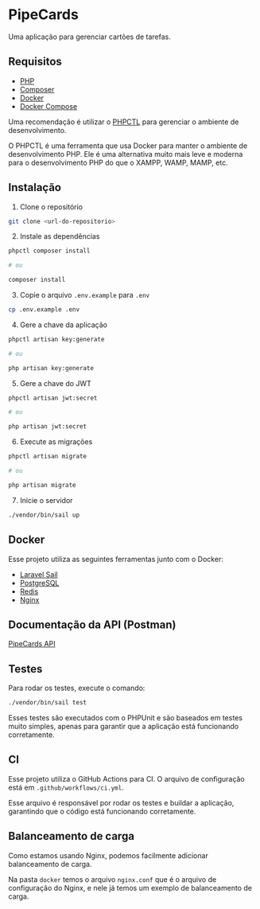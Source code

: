# PipeCards

Uma aplicação para gerenciar cartões de tarefas.

## Requisitos

- [PHP](https://www.php.net/)
- [Composer](https://getcomposer.org/)
- [Docker](https://www.docker.com/)
- [Docker Compose](https://docs.docker.com/compose/)

Uma recomendação é utilizar o [PHPCTL](https://github.com/opencodeco/phpctl) para gerenciar o ambiente de desenvolvimento.

O PHPCTL é uma ferramenta que usa Docker para manter o ambiente de desenvolvimento PHP. Ele é uma alternativa muito mais leve e moderna para o desenvolvimento PHP do que o XAMPP, WAMP, MAMP, etc.

## Instalação

1. Clone o repositório

```bash
git clone <url-do-repositorio>
```

2. Instale as dependências

```bash
phpctl composer install

# ou

composer install
```

3. Copie o arquivo `.env.example` para `.env`

```bash
cp .env.example .env
```

4. Gere a chave da aplicação

```bash
phpctl artisan key:generate

# ou

php artisan key:generate
```

5. Gere a chave do JWT

```bash
phpctl artisan jwt:secret

# ou

php artisan jwt:secret
```

6. Execute as migrações

```bash
phpctl artisan migrate

# ou

php artisan migrate
```

7. Inicie o servidor

```bash
./vendor/bin/sail up
```

## Docker

Esse projeto utiliza as seguintes ferramentas junto com o Docker:

- [Laravel Sail](https://laravel.com/docs/8.x/sail)
- [PostgreSQL](https://www.postgresql.org/)
- [Redis](https://redis.io/)
- [Nginx](https://www.nginx.com/)

## Documentação da API (Postman)

[PipeCards API](https://documenter.getpostman.com/view/12399484/2sA358cQxW)


## Testes

Para rodar os testes, execute o comando:

```bash
./vendor/bin/sail test
```

Esses testes são executados com o PHPUnit e são baseados em testes muito simples, apenas para garantir que a aplicação está funcionando corretamente.

## CI

Esse projeto utiliza o GitHub Actions para CI. O arquivo de configuração está em `.github/workflows/ci.yml`.

Esse arquivo é responsável por rodar os testes e buildar a aplicação, garantindo que o código está funcionando corretamente.

## Balanceamento de carga

Como estamos usando Nginx, podemos facilmente adicionar balanceamento de carga.

Na pasta `docker` temos o arquivo `nginx.conf` que é o arquivo de configuração do Nginx, e nele já temos um exemplo de balanceamento de carga.
